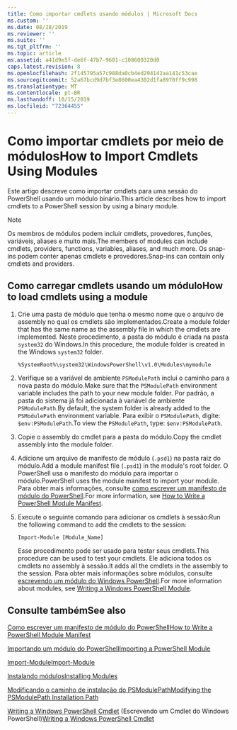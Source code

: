 ```yaml
---
title: Como importar cmdlets usando módulos | Microsoft Docs
ms.custom: ''
ms.date: 08/28/2019
ms.reviewer: ''
ms.suite: ''
ms.tgt_pltfrm: ''
ms.topic: article
ms.assetid: a41d9e5f-de6f-47b7-9601-c108609320d0
caps.latest.revision: 8
ms.openlocfilehash: 2f145795a57c988da0cb4ed294142aa141c53cae
ms.sourcegitcommit: 52a67bcd9d7bf3e8600ea4302d1fa8970ff9c998
ms.translationtype: MT
ms.contentlocale: pt-BR
ms.lasthandoff: 10/15/2019
ms.locfileid: "72364455"
---
```

# <a name="how-to-import-cmdlets-using-modules"></a><span data-ttu-id="be9e6-102">Como importar cmdlets por meio de módulos</span><span class="sxs-lookup"><span data-stu-id="be9e6-102">How to Import Cmdlets Using Modules</span></span>

<span data-ttu-id="be9e6-103">Este artigo descreve como importar cmdlets para uma sessão do PowerShell usando um módulo binário.</span><span class="sxs-lookup"><span data-stu-id="be9e6-103">This article describes how to import cmdlets to a PowerShell session by using a binary module.</span></span>

> [!NOTE]
> <span data-ttu-id="be9e6-104">Os membros de módulos podem incluir cmdlets, provedores, funções, variáveis, aliases e muito mais.</span><span class="sxs-lookup"><span data-stu-id="be9e6-104">The members of modules can include cmdlets, providers, functions, variables, aliases, and much more.</span></span> <span data-ttu-id="be9e6-105">Os snap-ins podem conter apenas cmdlets e provedores.</span><span class="sxs-lookup"><span data-stu-id="be9e6-105">Snap-ins can contain only cmdlets and providers.</span></span>

## <a name="how-to-load-cmdlets-using-a-module"></a><span data-ttu-id="be9e6-106">Como carregar cmdlets usando um módulo</span><span class="sxs-lookup"><span data-stu-id="be9e6-106">How to load cmdlets using a module</span></span>

1. <span data-ttu-id="be9e6-107">Crie uma pasta de módulo que tenha o mesmo nome que o arquivo de assembly no qual os cmdlets são implementados.</span><span class="sxs-lookup"><span data-stu-id="be9e6-107">Create a module folder that has the same name as the assembly file in which the cmdlets are implemented.</span></span> <span data-ttu-id="be9e6-108">Neste procedimento, a pasta do módulo é criada na pasta `system32` do Windows.</span><span class="sxs-lookup"><span data-stu-id="be9e6-108">In this procedure, the module folder is created in the Windows `system32` folder.</span></span>

   `%SystemRoot%\system32\WindowsPowerShell\v1.0\Modules\mymodule`

1. <span data-ttu-id="be9e6-109">Verifique se a variável de ambiente `PSModulePath` inclui o caminho para a nova pasta do módulo.</span><span class="sxs-lookup"><span data-stu-id="be9e6-109">Make sure that the `PSModulePath` environment variable includes the path to your new module folder.</span></span> <span data-ttu-id="be9e6-110">Por padrão, a pasta do sistema já foi adicionada à variável de ambiente `PSModulePath`.</span><span class="sxs-lookup"><span data-stu-id="be9e6-110">By default, the system folder is already added to the `PSModulePath` environment variable.</span></span> <span data-ttu-id="be9e6-111">Para exibir o `PSModulePath`, digite: `$env:PSModulePath`.</span><span class="sxs-lookup"><span data-stu-id="be9e6-111">To view the `PSModulePath`, type: `$env:PSModulePath`.</span></span>

1. <span data-ttu-id="be9e6-112">Copie o assembly do cmdlet para a pasta do módulo.</span><span class="sxs-lookup"><span data-stu-id="be9e6-112">Copy the cmdlet assembly into the module folder.</span></span>

1. <span data-ttu-id="be9e6-113">Adicione um arquivo de manifesto de módulo (`.psd1`) na pasta raiz do módulo.</span><span class="sxs-lookup"><span data-stu-id="be9e6-113">Add a module manifest file (`.psd1`) in the module's root folder.</span></span> <span data-ttu-id="be9e6-114">O PowerShell usa o manifesto do módulo para importar o módulo.</span><span class="sxs-lookup"><span data-stu-id="be9e6-114">PowerShell uses the module manifest to import your module.</span></span> <span data-ttu-id="be9e6-115">Para obter mais informações, consulte [como escrever um manifesto de módulo do PowerShell](../module/how-to-write-a-powershell-module-manifest.md).</span><span class="sxs-lookup"><span data-stu-id="be9e6-115">For more information, see [How to Write a PowerShell Module Manifest](../module/how-to-write-a-powershell-module-manifest.md).</span></span>

1. <span data-ttu-id="be9e6-116">Execute o seguinte comando para adicionar os cmdlets à sessão:</span><span class="sxs-lookup"><span data-stu-id="be9e6-116">Run the following command to add the cmdlets to the session:</span></span>

   `Import-Module [Module_Name]`

   <span data-ttu-id="be9e6-117">Esse procedimento pode ser usado para testar seus cmdlets.</span><span class="sxs-lookup"><span data-stu-id="be9e6-117">This procedure can be used to test your cmdlets.</span></span> <span data-ttu-id="be9e6-118">Ele adiciona todos os cmdlets no assembly à sessão.</span><span class="sxs-lookup"><span data-stu-id="be9e6-118">It adds all the cmdlets in the assembly to the session.</span></span> <span data-ttu-id="be9e6-119">Para obter mais informações sobre módulos, consulte [escrevendo um módulo do Windows PowerShell](../module/writing-a-windows-powershell-module.md).</span><span class="sxs-lookup"><span data-stu-id="be9e6-119">For more information about modules, see [Writing a Windows PowerShell Module](../module/writing-a-windows-powershell-module.md).</span></span>

## <a name="see-also"></a><span data-ttu-id="be9e6-120">Consulte também</span><span class="sxs-lookup"><span data-stu-id="be9e6-120">See also</span></span>

[<span data-ttu-id="be9e6-121">Como escrever um manifesto de módulo do PowerShell</span><span class="sxs-lookup"><span data-stu-id="be9e6-121">How to Write a PowerShell Module Manifest</span></span>](../module/how-to-write-a-powershell-module-manifest.md)

[<span data-ttu-id="be9e6-122">Importando um módulo do PowerShell</span><span class="sxs-lookup"><span data-stu-id="be9e6-122">Importing a PowerShell Module</span></span>](../module/importing-a-powershell-module.md)

[<span data-ttu-id="be9e6-123">Import-Module</span><span class="sxs-lookup"><span data-stu-id="be9e6-123">Import-Module</span></span>](/powershell/module/Microsoft.PowerShell.Core/Import-Module)

[<span data-ttu-id="be9e6-124">Instalando módulos</span><span class="sxs-lookup"><span data-stu-id="be9e6-124">Installing Modules</span></span>](../module/installing-a-powershell-module.md)

[<span data-ttu-id="be9e6-125">Modificando o caminho de instalação do PSModulePath</span><span class="sxs-lookup"><span data-stu-id="be9e6-125">Modifying the PSModulePath Installation Path</span></span>](../module/modifying-the-psmodulepath-installation-path.md)

<span data-ttu-id="be9e6-126">[Writing a Windows PowerShell Cmdlet](./writing-a-windows-powershell-cmdlet.md) (Escrevendo um Cmdlet do Windows PowerShell)</span><span class="sxs-lookup"><span data-stu-id="be9e6-126">[Writing a Windows PowerShell Cmdlet](./writing-a-windows-powershell-cmdlet.md)</span></span>
